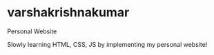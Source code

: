 # varshakrishnakumar
Personal Website

Slowly learning HTML, CSS, JS by implementing my personal website!

